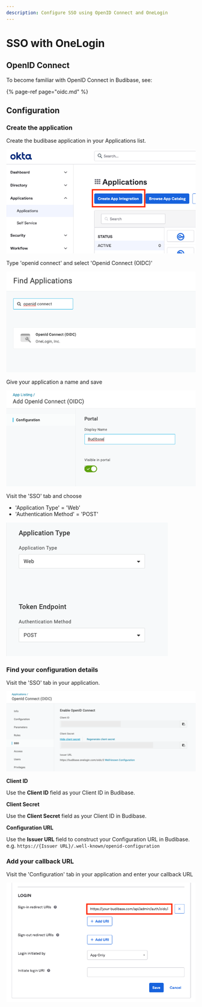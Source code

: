 ```yaml
---
description: Configure SSO using OpenID Connect and OneLogin
---
```


# SSO with OneLogin

## OpenID Connect

To become familiar with OpenID Connect in Budibase, see:

{% page-ref page="oidc.md" %}

## Configuration

### Create the application

Create the budibase application in your Applications list.

![](../../.gitbook/assets/create.png)

Type 'openid connect' and select 'Openid Connect \(OIDC\)'

![](../../.gitbook/assets/openid.png)

Give your application a name and save

![](../../.gitbook/assets/add-name.png)

Visit the 'SSO' tab and choose

* 'Application Type' = 'Web'
* 'Authentication Method' = 'POST'

![](../../.gitbook/assets/type.png)

### Find your configuration details

Visit the 'SSO' tab in your application.

![](../../.gitbook/assets/details.png)

**Client ID**

Use the **Client ID** field as your Client ID in Budibase.

**Client Secret**

Use the **Client Secret** field as your Client ID in Budibase.

**Configuration URL**

Use the **Issuer URL** field to construct your Configuration URL in Budibase. e.g. `https://{Issuer URL}/.well-known/openid-configuration`

### Add your callback URL

Visit the 'Configuration' tab in your application and enter your callback URL

![](../../.gitbook/assets/callback%20%282%29.png)

